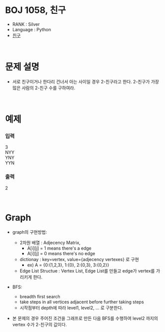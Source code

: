 # BOJ 1058, 친구

- RANK : Silver
- Language : Python
- [친구](https://www.acmicpc.net/problem/1058)

<br/>

# 문제 설명

- 서로 친구이거나 한다리 건너서 아는 사이일 경우 2-친구라고 한다. 2-친구가 가장 많은 사람의 2-친구 수를 구하여라.

<br/>

# 예제

### 입력

3 <br/>
NYY <br/>
YNY <br/>
YYN

### 출력

2

<br/>

# Graph

- graph의 구현방법:

  - 2차원 배열 : Adjecency Matrix,
    - A[i][j] = 1 means there's a edge
    - A[i][j] = 0 means there's no edge
  - dictionay : key=vertex, value={adjecency vertexes} 로 구현
    - ex) A = {0:{1,2,3}, 1:{0}, 2:{0,3}, 3:{0,2}}
  - Edge List Structue : Vertex List, Edge List를 만들고 edge가 vertex를 가리키게 한다.

- BFS:

  - breadth first search
  - take steps in all vertices adjacent before further taking steps
  - 시작점부터 depth에 따라 level1, level2, ... 로 구분한다.

- 본 문제의 경우 주어진 조건을 그래프로 만든 다음 BFS를 수행하여 level2 까지의 vertex 수가 2-친구의 값이다.
